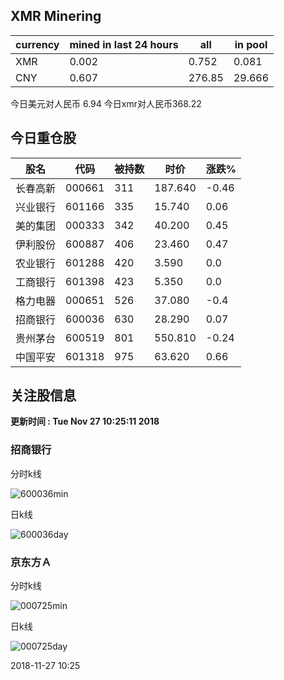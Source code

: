 ## XMR Minering

|currency|mined in last 24 hours|all|in pool|
|---|---|---|---|
|XMR|0.002|0.752|0.081|
|CNY|0.607|276.85|29.666|

今日美元对人民币 6.94	今日xmr对人民币368.22


## 今日重仓股 

|股名|代码|被持数|时价|涨跌%|
|---|---|---|---|---|
|长春高新|000661|311|187.640|-0.46|
|兴业银行|601166|335|15.740|0.06|
|美的集团|000333|342|40.200|0.45|
|伊利股份|600887|406|23.460|0.47|
|农业银行|601288|420|3.590|0.0|
|工商银行|601398|423|5.350|0.0|
|格力电器|000651|526|37.080|-0.4|
|招商银行|600036|630|28.290|0.07|
|贵州茅台|600519|801|550.810|-0.24|
|中国平安|601318|975|63.620|0.66|

## 关注股信息
**更新时间 : Tue Nov 27 10:25:11 2018**
### 招商银行 
分时k线

![600036min](http://image.sinajs.cn/newchart/min/n/sh600036.gif)

日k线

![600036day](http://image.sinajs.cn/newchart/daily/n/sh600036.gif)

### 京东方Ａ 
分时k线

![000725min](http://image.sinajs.cn/newchart/min/n/sz000725.gif)

日k线

![000725day](http://image.sinajs.cn/newchart/daily/n/sz000725.gif)

2018-11-27 10:25